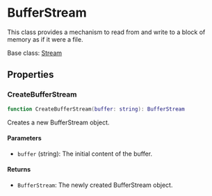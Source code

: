 # BufferStream

This class provides a mechanism to read from and write to a block of memory as if it were a file.

Base class: [Stream](Stream.md)

## Properties

### CreateBufferStream

```lua
function CreateBufferStream(buffer: string): BufferStream
```

Creates a new BufferStream object.

#### Parameters

- `buffer` (string): The initial content of the buffer.

#### Returns

- `BufferStream`: The newly created BufferStream object.